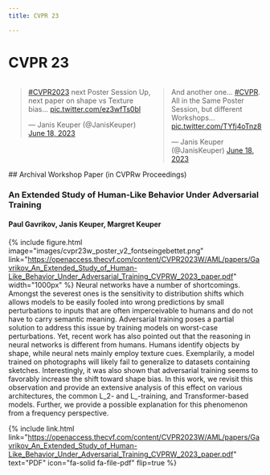 ```yaml
---
title: CVPR 23

---
```


# <i class="fas fa-microscope"></i>CVPR 23
<div style="width: 100%; display: table;">
<div style="display: table-row">
<div style="width: 400px; display: table-cell;">
<blockquote class="twitter-tweet"><p lang="en" dir="ltr"><a href="https://twitter.com/hashtag/CVPR2023?src=hash&amp;ref_src=twsrc%5Etfw">#CVPR2023</a> next Poster Session Up, next paper on shape vs Texture bias... <a href="https://t.co/ez3wfTs0bl">pic.twitter.com/ez3wfTs0bl</a></p>&mdash; Janis Keuper (@JanisKeuper) <a href="https://twitter.com/JanisKeuper/status/1670523223270916097?ref_src=twsrc%5Etfw">June 18, 2023</a></blockquote> <script async src="https://platform.twitter.com/widgets.js" charset="utf-8"></script>
</div>
<div style="display: table-cell;">
<blockquote class="twitter-tweet"><p lang="en" dir="ltr">And another one... <a href="https://twitter.com/hashtag/CVPR?src=hash&amp;ref_src=twsrc%5Etfw">#CVPR</a>. All in the Same Poster Session, but different Workshops... <a href="https://t.co/TYfj4oTnz8">pic.twitter.com/TYfj4oTnz8</a></p>&mdash; Janis Keuper (@JanisKeuper) <a href="https://twitter.com/JanisKeuper/status/1670526924949684224?ref_src=twsrc%5Etfw">June 18, 2023</a></blockquote> <script async src="https://platform.twitter.com/widgets.js" charset="utf-8"></script>
</div>
</div>
</div>  
## Archival Workshop Paper (in CVPRw Proceedings)

### An Extended Study of Human-Like Behavior Under Adversarial Training
#### Paul Gavrikov, Janis Keuper, Margret Keuper
{%
  include figure.html
  image="images/cvpr23w_poster_v2_fontseingebettet.png"
  link="https://openaccess.thecvf.com/content/CVPR2023W/AML/papers/Gavrikov_An_Extended_Study_of_Human-Like_Behavior_Under_Adversarial_Training_CVPRW_2023_paper.pdf"
  width="1000px"
%}
Neural networks have a number of shortcomings. Amongst the severest ones is the sensitivity to distribution shifts which allows models to be easily fooled into wrong predictions by small perturbations to inputs that are often imperceivable to humans and do not have to carry semantic meaning. Adversarial training poses a partial solution to address this issue by training models on worst-case perturbations. Yet, recent work has also pointed out that the reasoning in neural networks is different from humans. Humans identify objects by shape, while neural nets mainly employ texture cues. Exemplarily, a model trained on photographs will likely fail to generalize to datasets containing sketches. Interestingly, it was also shown that adversarial training seems to favorably increase the shift toward shape bias. In this work, we revisit this observation and provide an extensive analysis of this effect on various architectures, the common L_2- and L_-training, and Transformer-based models. Further, we provide a possible explanation for this phenomenon from a frequency perspective.

{%
  include link.html
  link="https://openaccess.thecvf.com/content/CVPR2023W/AML/papers/Gavrikov_An_Extended_Study_of_Human-Like_Behavior_Under_Adversarial_Training_CVPRW_2023_paper.pdf"
  text="PDF"
  icon="fa-solid fa-file-pdf"
  flip=true
%}


